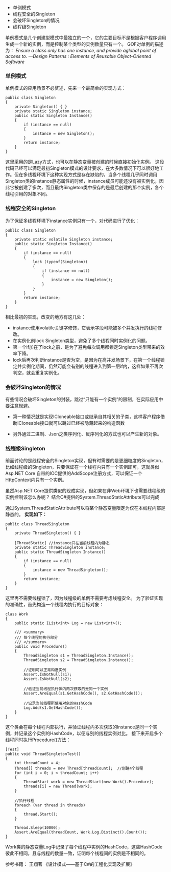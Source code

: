 
- 单例模式
- 线程安全的Singleton
- 会破坏Singleton的情况
- 线程级Singleton

单例模式是几个创建型模式中最独立的一个，它的主要目标不是根据客户程序调用生成一个新的实例，而是控制某个类型的实例数量只有一个。
GOF对单例的描述为：
*Ensure a class only has one instance, and provide aglobal point of access to.*
*—Design Patterns : Elements of Reusable Object-Oriented Software*

### 单例模式
单例模式的应用场景不必赘述，先来一个最简单的实现方式：
```
public class Singleton
{
    private Singleton() { }
    private static Singleton instance;
    public static Singleton Instance()
    {
        if (instance == null)
        {
            instance = new Singleton();
        }
        return instance;
    }
}
```

这里采用的是Lazy方式，也可以在静态变量被创建的时候直接初始化实例。
这段代码已经可以满足最初Singleton模式的设计要求，在大多数情况下可以很好地工作。但在多线程环境下这种实现方式是存在缺陷的，当多个线程几乎同时调用Singleton类的Instance静态属性的时候，instance成员可能还没有被实例化，因此它被创建了多次，而且最终Singleton类中保存的是最后创建的那个实例，各个线程引用的对象不同。

### 线程安全的Singleton
为了保证多线程环境下instance实例只有一个，对代码进行了优化：
```
public class Singleton
{
    private static volatile Singleton instance;
    public static Singleton Instance()
    {
        if (instance == null)
        {
            lock (typeof(Singleton))
            {
                if (instance == null)
                {
                    instance = new Singleton();
                }
            }
        }
        return instance;
    }
}
```

相比最初的实现，改变的地方有这几处：
- instance使用volatile关键字修饰，它表示字段可能被多个并发执行的线程修改。
- 在实例化前lock Singleton类型，避免了多个线程同时实例化的问题。
- 第一个if加在了lock之前，是为了避免每次调用都锁定Singleton类型带来的效率下降。
- lock后再次判断instance是否为空，是因为在高并发场景下，在第一个线程锁定并实例化期间，仍然可能会有别的线程进入到第一层if内，这样如果不再次判空，就会重复实例化。

### 会破坏Singleton的情况
有些情况会破坏Singleton的封装，跳过“只能有一个实例”的限制，在实际应用中要注意规避。

- 第一种情况就是实现ICloneable接口或继承自其相关的子类，这样客户程序借助ICloneable接口就可以跳过已经被隐藏起来的构造函数

- 另外通过二进制、Json之类序列化、反序列化的方式也可以产生新的对象。

### 线程级Singleton
前面讨论的是线程安全的Singleton实现，但有时需要的是更细粒度的Singleton，比如线程级的Singleton，只要保证在一个线程内只有一个实例即可，这就类似Asp.NET Core 自带的IOC提供的AddScope注册方式，可以保证一个HttpContext内只有一个实例。

虽然Asp.NET Core提供类似的现成实现，但如果在非Web环境下也需要线程级的实例控制该怎么办呢？ 结合C#提供的System.ThreadStaticAttribute可以完成

通过System.ThreadStaticAttribute可以将某个静态变量限定为仅在本线程内部是静态的。
**实现如下：**
```
public class ThreadSingleton
{
    private ThreadSingleton() { }

    [ThreadStatic] //instance只在当前线程内为静态
    private static ThreadSingleton instance;
    public static ThreadSingleton Instance()
    {
        if (instance == null)
        {
            instance = new ThreadSingleton();
        }
        return instance;
    }
}
```

这里再不需要线程锁了，因为线程级的单例不需要考虑线程安全。
为了验证实现的准确性，首先构造一个线程内执行的目标对象：
```
class Work
{
    public static IList<int> Log = new List<int>();

    /// <summary>
    /// 每个线程的执行部分
    /// </summary>
    public void Procedure()
    {
        ThreadSingleton s1 = ThreadSingleton.Instance();
        ThreadSingleton s2 = ThreadSingleton.Instance();

        //证明可以正常构造实例
        Assert.IsNotNull(s1);
        Assert.IsNotNull(s2);

        //验证当前线程执行体内两次获取的是同一个实例
        Assert.AreEqual(s1.GetHashCode(), s2.GetHashCode());

        //记录当前线程所使用对象的HashCode
        Log.Add(s1.GetHashCode());
    }
}
```
这个类会在每个线程内部执行，并验证线程内多次获取的Instance是同一个实例，并记录这个实例的HashCode，以便与别的线程实例对比。
接下来开启多个线程同时执行Procedure()方法：
```
[Test]
public void ThreadSingletonTest()
{
    int threadCount = 4;
    Thread[] threads = new Thread[threadCount];  //创建4个线程
    for (int i = 0; i < threadCount; i++)
    {
        ThreadStart work = new ThreadStart(new Work().Procedure);
        threads[i] = new Thread(work);
    }

    //执行线程
    foreach (var thread in threads)
    {
        thread.Start();
    }

    Thread.Sleep(10000);
    Assert.AreEqual(threadCount, Work.Log.Distinct().Count());
}
```
Work类的静态变量Log中记录了每个线程中实例的HashCode，这些HashCode彼此不相同，且与线程的数量一致，证明每个线程间的实例是不相同的。

参考书籍：
王翔著 《设计模式——基于C#的工程化实现及扩展》